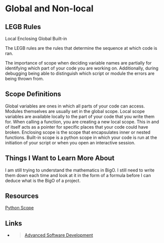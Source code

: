 # Global and Non-local

## LEGB Rules

Local
Enclosing
Global
Built-in

The LEGB rules are the rules that determine the sequence at which code is ran.

The importance of scope when deciding variable names are partially for identifying which part of your code you are working on. Additionally, during debugging being able to distinguish which script or module the errors are being thrown from.

## Scope Definitions

Global variables are ones in which all parts of your code can access. Modules themselves are usually set in the global scope. Local scope variables are available locally to the part of your code that you write them for. When calling a function, you are creating a new local scope. This in and of itself acts as a pointer for specific places that your code could have broken. Enclosing scope is the scope that encapsulates inner or nested functions. Built-in scope is a python scope in which your code is run at the initiation of your script or when you open an interactive session.

## Things I Want to Learn More About

I am still trying to understand the mathematics in BigO. I still need to write them down each time and look at it in the form of a formula before I can deduce what is the BigO of a project.

## Resources

[Python Scope](https://realpython.com/python-scope-legb-rule/)

## Links

- >[Advanced Software Development](README.md)
